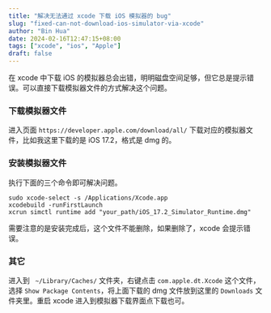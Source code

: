 ```yaml
---
title: "解决无法通过 xcode 下载 iOS 模拟器的 bug"
slug: "fixed-can-not-download-ios-simulator-via-xcode"
author: "Bin Hua"
date: 2024-02-16T12:47:15+08:00
tags: ["xcode", "ios", "Apple"]
draft: false
---
```


在 xcode 中下载 iOS 的模拟器总会出错，明明磁盘空间足够，但它总是提示错误。可以直接下载模拟器文件的方式解决这个问题。

### 下载模拟器文件

进入页面 `https://developer.apple.com/download/all/` 下载对应的模拟器文件，比如我这里下载的是 iOS 17.2，格式是 dmg 的。

### 安装模拟器文件

执行下面的三个命令即可解决问题。

```
sudo xcode-select -s /Applications/Xcode.app
xcodebuild -runFirstLaunch
xcrun simctl runtime add "your_path/iOS_17.2_Simulator_Runtime.dmg"
```

需要注意的是安装完成后，这个文件不能删除，如果删除了，xcode 会提示错误。

### 其它

进入到 ` ~/Library/Caches/` 文件夹，右键点击 `com.apple.dt.Xcode` 这个文件，选择 `Show Package Contents`，将上面下载的 dmg 文件放到这里的 `Downloads` 文件夹里。重启 xcode 进入到模拟器下载界面点下载也可。